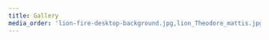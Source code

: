 ```yaml
---
title: Gallery
media_order: 'lion-fire-desktop-background.jpg,lion_Theodore_mattis.jpg,1df55bc44183600708c1c1fc930f3b6d712ff62d-img20180312135057478.jpeg'
---
```


